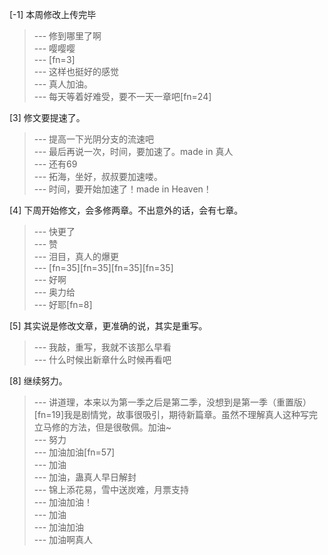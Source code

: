 
[-1] 本周修改上传完毕
>--- 修到哪里了啊<br>
>--- 嘤嘤嘤<br>
>--- [fn=3]<br>
>--- 这样也挺好的感觉<br>
>--- 真人加油。<br>
>--- 每天等着好难受，要不一天一章吧[fn=24]<br>

[3] 修文要提速了。
>--- 提高一下光阴分支的流速吧<br>
>--- 最后再说一次，时间，要加速了。made in 真人<br>
>--- 还有69<br>
>--- 拓海，坐好，叔叔要加速喽。<br>
>--- 时间，要开始加速了！made in Heaven！<br>

[4] 下周开始修文，会多修两章。不出意外的话，会有七章。
>--- 快更了<br>
>--- 赞<br>
>--- 泪目，真人的爆更<br>
>--- [fn=35][fn=35][fn=35][fn=35]<br>
>--- 好啊<br>
>--- 奥力给<br>
>--- 好耶[fn=8]<br>

[5] 其实说是修改文章，更准确的说，其实是重写。
>--- 我敲，重写，我就不该那么早看<br>
>--- 什么时候出新章什么时候再看吧<br>

[8] 继续努力。
>--- 讲道理，本来以为第一季之后是第二季，没想到是第一季（重置版）[fn=19]我是剧情党，故事很吸引，期待新篇章。虽然不理解真人这种写完立马修的方法，但是很敬佩。加油~<br>
>--- 努力<br>
>--- 加油加油[fn=57]<br>
>--- 加油<br>
>--- 加油，蛊真人早日解封<br>
>--- 锦上添花易，雪中送炭难，月票支持<br>
>--- 加油加油！<br>
>--- 加油<br>
>--- 加油加油<br>
>--- 加油啊真人<br>
